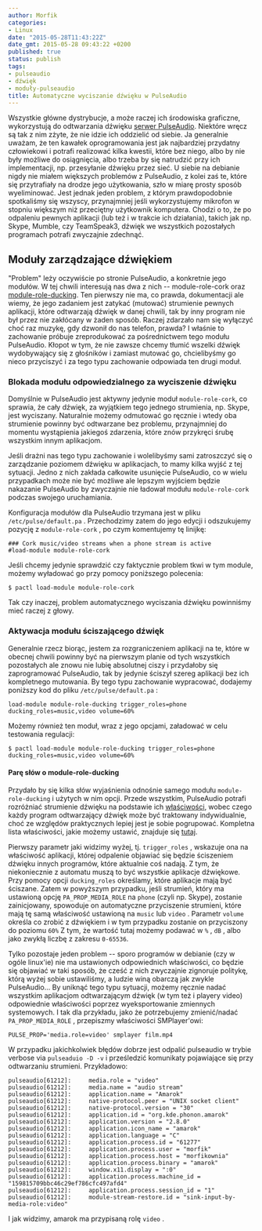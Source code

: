 ```yaml
---
author: Morfik
categories:
- Linux
date: "2015-05-28T11:43:22Z"
date_gmt: 2015-05-28 09:43:22 +0200
published: true
status: publish
tags:
- pulseaudio
- dźwięk
- moduły-pulseaudio
title: Automatyczne wyciszanie dźwięku w PulseAudio
---
```


Wszystkie główne dystrybucje, a może raczej ich środowiska graficzne, wykorzystują do odtwarzania
dźwięku [serwer PulseAudio][1]. Niektóre wręcz są tak z nim zżyte, że nie idzie ich oddzielić od
siebie. Ja generalnie uważam, że ten kawałek oprogramowania jest jak najbardziej przydatny
człowiekowi i potrafi realizować kilka kwestii, które bez niego, albo by nie były możliwe do
osiągnięcia, albo trzeba by się natrudzić przy ich implementacji, np. przesyłanie dźwięku przez
sieć. U siebie na debianie nigdy nie miałem większych problemów z PulseAudio, z kolei zaś te, które
się przytrafiały na drodze jego użytkowania, szło w miarę prosty sposób wyeliminować. Jest jednak
jeden problem, z którym prawdopodobnie spotkaliśmy się wszyscy, przynajmniej jeśli wykorzystujemy
mikrofon w stopniu większym niż przeciętny użytkownik komputera. Chodzi o to, że po odpaleniu
pewnych aplikacji (lub też i w trakcie ich działania), takich jak np. Skype, Mumble, czy
TeamSpeak3, dźwięk we wszystkich pozostałych programach potrafi zwyczajnie zdechnąć.

<!--more-->
## Moduły zarządzające dźwiękiem

"Problem" leży oczywiście po stronie PulseAudio, a konkretnie jego modułów. W tej chwili interesują
nas dwa z nich -- module-role-cork oraz [module-role-ducking][2]. Ten pierwszy nie ma, co prawda,
dokumentacji ale wiemy, że jego zadaniem jest zatykać (mutować)  strumienie pewnych aplikacji, które
odtwarzają dźwięk w danej chwili, tak by inny program nie był przez nie zakłócany w żaden sposób.
Raczej zdarzało nam się wyłączyć choć raz muzykę, gdy dzwonił do nas telefon, prawda? I właśnie to
zachowanie próbuje zreprodukować za pośrednictwem tego modułu PulseAudio. Kłopot w tym, że nie
zawsze chcemy tłumić wszelki dźwięk wydobywający się z głośników i zamiast mutować go, chcielibyśmy
go nieco przyciszyć i za tego typu zachowanie odpowiada ten drugi moduł.

### Blokada modułu odpowiedzialnego za wyciszenie dźwięku

Domyślnie w PulseAudio jest aktywny jedynie moduł `module-role-cork`, co sprawia, że cały dźwięk, za
wyjątkiem tego jednego strumienia, np. Skype, jest wyciszany. Naturalnie możemy odmutować go ręcznie
i wtedy oba strumienie powinny być odtwarzane bez problemu, przynajmniej do momentu wystąpienia
jakiegoś zdarzenia, które znów przykręci śrubę wszystkim innym aplikacjom.

Jeśli drażni nas tego typu zachowanie i wolelibyśmy sami zatroszczyć się o zarządzanie poziomem
dźwięku w aplikacjach, to mamy kilka wyjść z tej sytuacji. Jedno z nich zakłada całkowite
usunięcie PulseAudio, co w wielu przypadkach może nie być możliwe ale lepszym wyjściem będzie
nakazanie PulseAudio by zwyczajnie nie ładował modułu `module-role-cork` podczas swojego
uruchamiania.

Konfiguracja modułów dla PulseAudio trzymana jest w pliku `/etc/pulse/default.pa` . Przechodzimy
zatem do jego edycji i odszukujemy pozycję z `module-role-cork` , po czym komentujemy tę linijkę:

    ### Cork music/video streams when a phone stream is active
    #load-module module-role-cork

Jeśli chcemy jedynie sprawdzić czy faktycznie problem tkwi w tym module, możemy wyładować go przy
pomocy poniższego polecenia:

    $ pactl load-module module-role-cork

Tak czy inaczej, problem automatycznego wyciszania dźwięku powinniśmy mieć raczej z głowy.

### Aktywacja modułu ściszającego dźwięk

Generalnie rzecz biorąc, jestem za rozgraniczeniem aplikacji na te, które w obecnej chwili powinny
być na pierwszym planie od tych wszystkich pozostałych ale znowu nie lubię absolutnej ciszy i
przydałoby się zaprogramować PulseAudio, tak by jedynie ściszył szereg aplikacji bez ich
kompletnego mutowania. By tego typu zachowanie wypracować, dodajemy poniższy kod do pliku
`/etc/pulse/default.pa` :

    load-module module-role-ducking trigger_roles=phone ducking_roles=music,video volume=60%

Możemy również ten moduł, wraz z jego opcjami, załadować w celu testowania regulacji:

    $ pactl load-module module-role-ducking trigger_roles=phone ducking_roles=music,video volume=60%

#### Parę słów o module-role-ducking

Przydało by się kilka słów wyjaśnienia odnośnie samego modułu `module-role-ducking` i użytych w nim
opcji. Przede wszystkim, PulseAudio potrafi rozróżniać strumienie dźwięku na podstawie ich
[właściwości][3], wobec czego każdy program odtwarzający dźwięk może być traktowany indywidualnie,
choć ze względów praktycznych lepiej jest je sobie pogrupować. Kompletna lista właściwości, jakie
możemy ustawić, znajduje się [tutaj][4].

Pierwszy parametr jaki widzimy wyżej, tj. `trigger_roles` , wskazuje ona na właściwość aplikacji,
której odpalenie objawiać się będzie ściszeniem dźwięku innych programów, które aktualnie coś
nadają. Z tym, że niekoniecznie z automatu muszą to być wszystkie aplikacje dźwiękowe. Przy pomocy
opcji `ducking_roles` określamy, które aplikacje mają być ściszane. Zatem w powyższym przypadku,
jeśli strumień, który ma ustawioną opcję `PA_PROP_MEDIA_ROLE` na `phone` (czyli np. Skype),
zostanie zainicjowany, spowoduje on automatyczne przyciszenie strumieni, które mają tę samą
właściwość ustawioną na `music` lub `video` . Parametr `volume` określa co zrobić z dźwiękiem i w
tym przypadku zostanie on przyciszony do poziomu `60%` Z tym, że wartość tutaj możemy podawać w
`%` , `dB` , albo jako zwykłą liczbę z zakresu `0-65536`.

Tylko pozostaje jeden problem -- sporo programów w debianie (czy w ogóle linux'ie) nie ma
ustawionych odpowiednich właściwości, co będzie się objawiać w taki sposób, że cześć z nich
zwyczajnie zignoruje politykę, którą wyżej sobie ustawiliśmy, a ludzie winą obarczą jak zwykle
PulseAudio... By uniknąć tego typu sytuacji, możemy ręcznie nadać wszystkim aplikacjom odtwarzającym
dźwięk (w tym też i playery video) odpowiednie właściwości poprzez wyeksportowanie zmiennych
systemowych. I tak dla przykładu, jako że potrzebujemy zmienić/nadać `PA_PROP_MEDIA_ROLE` ,
przepiszmy właściwości SMPlayer'owi:

    PULSE_PROP='media.role=video' smplayer film.mp4

W przypadku jakichkolwiek błędów dobrze jest odpalić pulseaudio w trybie verbose via `pulseaduio -D
-v` i prześledzić komunikaty pojawiające się przy odtwarzaniu strumieni. Przykładowo:

    pulseaudio[61212]:     media.role = "video"
    pulseaudio[61212]:     media.name = "audio stream"
    pulseaudio[61212]:     application.name = "Amarok"
    pulseaudio[61212]:     native-protocol.peer = "UNIX socket client"
    pulseaudio[61212]:     native-protocol.version = "30"
    pulseaudio[61212]:     application.id = "org.kde.phonon.amarok"
    pulseaudio[61212]:     application.version = "2.8.0"
    pulseaudio[61212]:     application.icon_name = "amarok"
    pulseaudio[61212]:     application.language = "C"
    pulseaudio[61212]:     application.process.id = "61277"
    pulseaudio[61212]:     application.process.user = "morfik"
    pulseaudio[61212]:     application.process.host = "morfikownia"
    pulseaudio[61212]:     application.process.binary = "amarok"
    pulseaudio[61212]:     window.x11.display = ":0"
    pulseaudio[61212]:     application.process.machine_id = "159815709bbc46c29ef786cfc497afd4"
    pulseaudio[61212]:     application.process.session_id = "1"
    pulseaudio[61212]:     module-stream-restore.id = "sink-input-by-media-role:video"

I jak widzimy, amarok ma przypisaną rolę `video` .


[1]: https://www.freedesktop.org/wiki/Software/PulseAudio/
[2]: https://www.freedesktop.org/wiki/Software/PulseAudio/Documentation/User/Modules/#module-role-ducking
[3]: https://www.freedesktop.org/wiki/Software/PulseAudio/Documentation/Developer/Clients/ApplicationProperties/
[4]: http://0pointer.de/lennart/projects/pulseaudio/doxygen/proplist_8h.html
